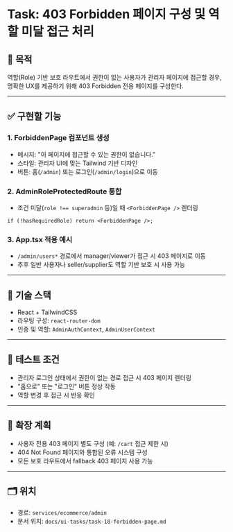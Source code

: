 # Task: 403 Forbidden 페이지 구성 및 역할 미달 접근 처리

## 🎯 목적
역할(Role) 기반 보호 라우트에서 권한이 없는 사용자가 관리자 페이지에 접근할 경우, 명확한 UX를 제공하기 위해 403 Forbidden 전용 페이지를 구성한다.

---

## ✅ 구현할 기능

### 1. ForbiddenPage 컴포넌트 생성
- 메시지: "이 페이지에 접근할 수 있는 권한이 없습니다."
- 스타일: 관리자 UI에 맞는 Tailwind 기반 디자인
- 버튼: 홈(`/admin`) 또는 로그인(`/admin/login`)으로 이동

### 2. AdminRoleProtectedRoute 통합
- 조건 미달(`role !== superadmin` 등)일 때 `<ForbiddenPage />` 렌더링
```tsx
if (!hasRequiredRole) return <ForbiddenPage />;
```

### 3. App.tsx 적용 예시
- `/admin/users*` 경로에서 manager/viewer가 접근 시 403 페이지로 이동
- 추후 일반 사용자나 seller/supplier도 역할 기반 보호 시 사용 가능

---

## 🧩 기술 스택
- React + TailwindCSS
- 라우팅 구성: `react-router-dom`
- 인증 및 역할: `AdminAuthContext`, `AdminUserContext`

---

## 🧪 테스트 조건
- 관리자 로그인 상태에서 권한이 없는 경로 접근 시 403 페이지 렌더링
- "홈으로" 또는 "로그인" 버튼 정상 작동
- 역할 변경 후 접근 시 반응 확인

---

## 📌 확장 계획
- 사용자 전용 403 페이지 별도 구성 (예: `/cart` 접근 제한 시)
- 404 Not Found 페이지와 통합된 오류 시스템 구성
- 모든 보호 라우트에서 fallback 403 페이지 사용 가능

---

## 🗂️ 위치
- 경로: `services/ecommerce/admin`
- 문서 위치: `docs/ui-tasks/task-18-forbidden-page.md`